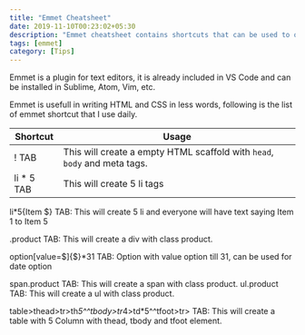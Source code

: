 ```yaml
---
title: "Emmet Cheatsheet"
date: 2019-11-10T00:23:02+05:30
description: "Emmet cheatsheet contains shortcuts that can be used to quicky create markup data"
tags: [emmet]
category: [Tips]
---
```


Emmet is a plugin for text editors, it is already included in VS Code and can be installed in Sublime, Atom, Vim, etc.

Emmet is usefull in writing HTML and CSS in less words, following is the list of emmet shortcut that I use daily.

Shortcut    | Usage
------------|------
! TAB       | This will create a empty HTML scaffold with `head`, `body` and meta tags.
li * 5 TAB  | This will create 5 li tags


li*5{Item $} TAB: This will create 5 li and everyone will have text saying Item 1 to Item 5

.product TAB: This will create a div with class product.

option[value=$]{$}*31 TAB: Option with value option till 31, can be used for date option

span.product TAB: This will create a span with class product.
ul.product TAB: This will create a ul with class product.

table>thead>tr>th*5^^tbody>tr*4>td*5^^tfoot>tr> TAB: This will create a table with 5 Column with thead, tbody and tfoot element.